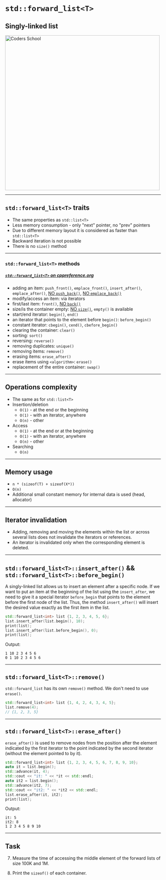 <!-- .slide: data-background="#111111" -->

# `std::forward_list<T>`
<!-- .element: style="font-size: 2.3em" -->

## Singly-linked list

<a href="https://coders.school">
    <img width="500" src="../img/coders_school_logo.png" alt="Coders School" class="plain">
</a>

___

## `std::forward_list<T>` traits

* <!-- .element: class="fragment fade-in" --> The same properties as <code>std::list&lt;T&gt;</code>
* <!-- .element: class="fragment fade-in" --> Less memory consumption - only "next" pointer, no "prev" pointers
* <!-- .element: class="fragment fade-in" --> Due to different memory layout it is considered as faster than <code>std::list&lt;T&gt;</code>
* <!-- .element: class="fragment fade-in" --> Backward iteration is not possible
* <!-- .element: class="fragment fade-in" --> There is no <code>size()</code> method

___
<!-- .slide: style="font-size: 0.8em" -->

### `std::forward_list<T>` methods

##### [`std::forward_list<T>` on cppreference.org](https://en.cppreference.com/w/cpp/container/forward_list)

* <!-- .element: class="fragment fade-in" --> adding an item: <code>push_front()</code>, <code>emplace_front()</code>, <code>insert_after()</code>, <code>emplace_after()</code>, <u class="fragment highlight-red">NO <code>push_back()</code></u>, <u class="fragment highlight-red">NO <code>emplace_back()</code></u>
* <!-- .element: class="fragment fade-in" --> modify/access an item: <span class="fragment highlight-red">via iterators</span>
* <!-- .element: class="fragment fade-in" --> first/last item: <code>front()</code>, <u class="fragment highlight-red">NO <code>back()</code></u>
* <!-- .element: class="fragment fade-in" --> size/is the container empty: <u class="fragment highlight-red">NO <code>size()</code></u>, <code>empty()</code> is available
* <!-- .element: class="fragment fade-in" --> start/end iterator: <code>begin()</code>, <code>end()</code>
* <!-- .element: class="fragment fade-in" --> an iterator that points to the element before <code>begin()</code>: <code>before_begin()</code>
* <!-- .element: class="fragment fade-in" --> constant iterator: <code>cbegin()</code>, <code>cend()</code>, <code>cbefore_begin()</code>
* <!-- .element: class="fragment fade-in" --> clearing the container: <code>clear()</code>
* <!-- .element: class="fragment fade-in" --> sorting: <code class="fragment highlight-green">sort()</code>
* <!-- .element: class="fragment fade-in" --> reversing: <code class="fragment highlight-green">reverse()</code>
* <!-- .element: class="fragment fade-in" --> removing duplicates: <code class="fragment highlight-green">unique()</code>
* <!-- .element: class="fragment fade-in" --> removing items: <code>remove()</code>
* <!-- .element: class="fragment fade-in" --> erasing items: <code>erase_after()</code>
* <!-- .element: class="fragment fade-in" --> erase items using <code>&lt;algorithm&gt;</code>: <code>erase()</code>
* <!-- .element: class="fragment fade-in" --> replacement of the entire container: <code>swap()</code>

___

## Operations complexity

* <!-- .element: class="fragment fade-in" --> The same as for <code>std::list&lt;T&gt;</code>
* <!-- .element: class="fragment fade-in" --> Insertion/deletion
  * <!-- .element: class="fragment fade-in" --> <code>O(1)</code> - at the end or the beginning
  * <!-- .element: class="fragment fade-in" --> <code>O(1)</code> - with an iterator, anywhere
  * <!-- .element: class="fragment fade-in" --> <code>O(n)</code> - other
* <!-- .element: class="fragment fade-in" --> Access
  * <!-- .element: class="fragment fade-in" --> <code>O(1)</code> - at the end or at the beginning
  * <!-- .element: class="fragment fade-in" --> <code>O(1)</code> - with an iterator, anywhere
  * <!-- .element: class="fragment fade-in" --> <code>O(n)</code> - other
* <!-- .element: class="fragment fade-in" --> Searching
  * <!-- .element: class="fragment fade-in" --> <code>O(n)</code>

___

## Memory usage

* <!-- .element: class="fragment fade-in" --> <code>n * (sizeof(T) + sizeof(X*))</code>
* <!-- .element: class="fragment fade-in" --> <code>O(n)</code>
* <!-- .element: class="fragment fade-in" --> Additional small constant memory for internal data is used (head, allocator)

___

## Iterator invalidation

* <!-- .element: class="fragment fade-in" --> Adding, removing and moving the elements within the list or across several lists does not invalidate the iterators or references.
* <!-- .element: class="fragment fade-in" --> An iterator is invalidated only when the corresponding element is deleted.

___

## `std::forward_list<T>::insert_after()` && `std::forward_list<T>::before_begin()`
<!-- .element: style="font-size: 1.2em" -->

A singly-linked list allows us to insert an element after a specific node.
If we want to put an item at the beginning of the list using the `insert_after`, we need to give it a special iterator `before_begin` that points to the element before the first node of the list.
Thus, the method `insert_after()` will insert the desired value exactly as the first item in the list.
<!-- .element: class="fragment fade-in" -->

```cpp []
std::forward_list<int> list {1, 2, 3, 4, 5, 6};
list.insert_after(list.begin(), 10);
print(list);
list.insert_after(list.before_begin(), 0);
print(list);
```
<!-- .element: class="fragment fade-in" -->

Output:
<!-- .element: class="fragment fade-in" -->

```text
1 10 2 3 4 5 6
0 1 10 2 3 4 5 6
```
<!-- .element: class="fragment fade-in" -->

___

## `std::forward_list<T>::remove()`

`std::forward_list` has its own `remove()` method. We don't need to use `erase()`.
<!-- .element: class="fragment fade-in" -->

```cpp []
std::forward_list<int> list {1, 4, 2, 4, 3, 4, 5};
list.remove(4);
// {1, 2, 3, 5}
```
<!-- .element: class="fragment fade-in" -->

___

## `std::forward_list<T>::erase_after()`
<!-- .element: style="font-size: 1.3em" -->

`erase_after()` is used to remove nodes from the position after the element indicated by the first iterator to the point indicated by the second iterator (without the element pointed to by it).
<!-- .element: class="fragment fade-in" -->

```cpp []
std::forward_list<int> list {1, 2, 3, 4, 5, 6, 7, 8, 9, 10};
auto it = list.begin();
std::advance(it, 4);
std::cout << "it: " << *it << std::endl;
auto it2 = list.begin();
std::advance(it2, 7);
std::cout << "it2: " << *it2 << std::endl;
list.erase_after(it, it2);
print(list);
```
<!-- .element: class="fragment fade-in" -->

Output:
<!-- .element: class="fragment fade-in" -->

```text
it: 5
it2: 8
1 2 3 4 5 8 9 10
```
<!-- .element: class="fragment fade-in" -->

___

## Task

7. Measure the time of accessing the middle element of the forward lists of size 100K and 1M.

8. Print the `sizeof()` of each container.
